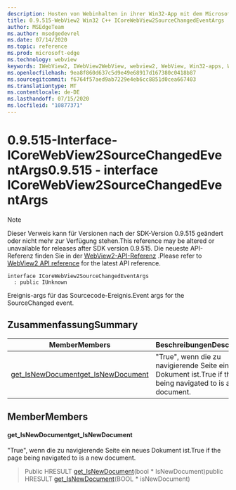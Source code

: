 ```yaml
---
description: Hosten von Webinhalten in ihrer Win32-App mit dem Microsoft Edge WebView2-Steuerelement
title: 0.9.515-WebView2 Win32 C++ ICoreWebView2SourceChangedEventArgs
author: MSEdgeTeam
ms.author: msedgedevrel
ms.date: 07/14/2020
ms.topic: reference
ms.prod: microsoft-edge
ms.technology: webview
keywords: IWebView2, IWebView2WebView, webview2, WebView, Win32-apps, Win32, Edge, ICoreWebView2, ICoreWebView2Controller, Browser-Steuerelement, Edge-HTML
ms.openlocfilehash: 9ea8f860d637c5d9e49e68917d167380c0418b87
ms.sourcegitcommit: f6764f57aed9ab7229e4eb6cc8851d0cea667403
ms.translationtype: MT
ms.contentlocale: de-DE
ms.lasthandoff: 07/15/2020
ms.locfileid: "10877371"
---
```

# <span data-ttu-id="2aa86-104">0.9.515-Interface-ICoreWebView2SourceChangedEventArgs</span><span class="sxs-lookup"><span data-stu-id="2aa86-104">0.9.515 - interface ICoreWebView2SourceChangedEventArgs</span></span> 

> [!NOTE]
> <span data-ttu-id="2aa86-105">Dieser Verweis kann für Versionen nach der SDK-Version 0.9.515 geändert oder nicht mehr zur Verfügung stehen.</span><span class="sxs-lookup"><span data-stu-id="2aa86-105">This reference may be altered or unavailable for releases after SDK version 0.9.515.</span></span> <span data-ttu-id="2aa86-106">Die neueste API-Referenz finden Sie in der [WebView2-API-Referenz](../../../webview2-api-reference.md) .</span><span class="sxs-lookup"><span data-stu-id="2aa86-106">Please refer to [WebView2 API reference](../../../webview2-api-reference.md) for the latest API reference.</span></span>

```
interface ICoreWebView2SourceChangedEventArgs
  : public IUnknown
```

<span data-ttu-id="2aa86-107">Ereignis-args für das Sourcecode-Ereignis.</span><span class="sxs-lookup"><span data-stu-id="2aa86-107">Event args for the SourceChanged event.</span></span>

## <span data-ttu-id="2aa86-108">Zusammenfassung</span><span class="sxs-lookup"><span data-stu-id="2aa86-108">Summary</span></span>

 <span data-ttu-id="2aa86-109">Member</span><span class="sxs-lookup"><span data-stu-id="2aa86-109">Members</span></span>                        | <span data-ttu-id="2aa86-110">Beschreibungen</span><span class="sxs-lookup"><span data-stu-id="2aa86-110">Descriptions</span></span>
--------------------------------|---------------------------------------------
[<span data-ttu-id="2aa86-111">get_IsNewDocument</span><span class="sxs-lookup"><span data-stu-id="2aa86-111">get_IsNewDocument</span></span>](#get_isnewdocument) | <span data-ttu-id="2aa86-112">"True", wenn die zu navigierende Seite ein neues Dokument ist.</span><span class="sxs-lookup"><span data-stu-id="2aa86-112">True if the page being navigated to is a new document.</span></span>

## <span data-ttu-id="2aa86-113">Member</span><span class="sxs-lookup"><span data-stu-id="2aa86-113">Members</span></span>

#### <span data-ttu-id="2aa86-114">get_IsNewDocument</span><span class="sxs-lookup"><span data-stu-id="2aa86-114">get_IsNewDocument</span></span> 

<span data-ttu-id="2aa86-115">"True", wenn die zu navigierende Seite ein neues Dokument ist.</span><span class="sxs-lookup"><span data-stu-id="2aa86-115">True if the page being navigated to is a new document.</span></span>

> <span data-ttu-id="2aa86-116">Public HRESULT [get_IsNewDocument](#get_isnewdocument)(bool \* IsNewDocument)</span><span class="sxs-lookup"><span data-stu-id="2aa86-116">public HRESULT [get_IsNewDocument](#get_isnewdocument)(BOOL \* isNewDocument)</span></span>

